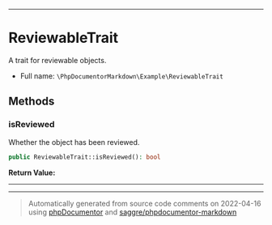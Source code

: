 ***

# ReviewableTrait

A trait for reviewable objects.



* Full name: `\PhpDocumentorMarkdown\Example\ReviewableTrait`




## Methods


### isReviewed

Whether the object has been reviewed.

```php
public ReviewableTrait::isReviewed(): bool
```









**Return Value:**





***

***
> Automatically generated from source code comments on 2022-04-16 using [phpDocumentor](http://www.phpdoc.org/) and [saggre/phpdocumentor-markdown](https://github.com/Saggre/phpDocumentor-markdown)

